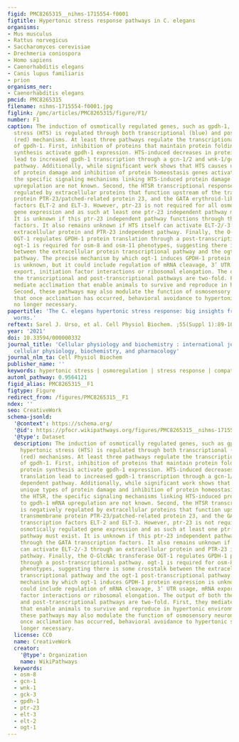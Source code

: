 ```yaml
---
figid: PMC8265315__nihms-1715554-f0001
figtitle: Hypertonic stress response pathways in C. elegans
organisms:
- Mus musculus
- Rattus norvegicus
- Saccharomyces cerevisiae
- Drechmeria coniospora
- Homo sapiens
- Caenorhabditis elegans
- Canis lupus familiaris
- prion
organisms_ner:
- Caenorhabditis elegans
pmcid: PMC8265315
filename: nihms-1715554-f0001.jpg
figlink: /pmc/articles/PMC8265315/figure/F1/
number: F1
caption: The induction of osmotically regulated genes, such as gpdh-1, during hypertonic
  stress (HTS) is regulated through both transcriptional (blue) and post-transcriptional
  (red) mechanisms. At least three pathways regulate the transcriptional induction
  of gpdh-1. First, inhibition of proteins that maintain protein folding and new protein
  synthesis activate gpdh-1 expression. HTS-induced decreases in protein translation
  lead to increased gpdh-1 transcription through a gcn-1/2 and wnk-1/gck-3 dependent
  pathway. Additionally, while significant work shows that HTS causes unique types
  of protein damage and inhibition of protein homeostasis genes activates the HTSR,
  the specific signaling mechanisms linking HTS-induced protein damage to gpdh-1 mRNA
  upregulation are not known. Second, the HTSR transcriptional response is negatively
  regulated by extracellular proteins that function upstream of the transmembrane
  protein PTR-23/patched-related protein 23, and the GATA erythroid-like transcription
  factors ELT-2 and ELT-3. However, ptr-23 is not required for all osmotically regulated
  gene expression and as such at least one ptr-23 independent pathway must exist.
  It is unknown if this ptr-23 independent pathway functions through the GATA transcription
  factors. It also remains unknown if HTS itself can activate ELT-2/-3 through an
  extracellular protein and PTR-23 independent pathway. Finally, the O-GlcNAc transferase
  OGT-1 regulates GPDH-1 protein translation through a post-transcriptional pathway.
  ogt-1 is required for osm-8 and osm-11 phenotypes, suggesting there is some crosstalk
  between the extracellular protein transcriptional pathway and the ogt-1 post-transcriptional
  pathway. The precise mechanism by which ogt-1 induces GPDH-1 protein expression
  is unknown, but it could include regulation of mRNA cleavage, 3’ UTR usage, mRNA
  export, initiation factor interactions or ribosomal elongation. The output of both
  the transcriptional and post-transcriptional pathways are two-fold. First, they
  mediate acclimation that enable animals to survive and reproduce in hypertonic environments.
  Second, these pathways may also modulate the function of osmosensory neurons such
  that once acclimation has occurred, behavioral avoidance to hypertonic stimuli is
  no longer necessary.
papertitle: 'The C. elegans hypertonic stress response: big insights from shrinking
  worms.'
reftext: Sarel J. Urso, et al. Cell Physiol Biochem. ;55(Suppl 1):89-105.
year: '2021'
doi: 10.33594/000000332
journal_title: 'Cellular physiology and biochemistry : international journal of experimental
  cellular physiology, biochemistry, and pharmacology'
journal_nlm_ta: Cell Physiol Biochem
publisher_name: ''
keywords: hypertonic stress | osmoregulation | stress response | compatible solute
automl_pathway: 0.9564121
figid_alias: PMC8265315__F1
figtype: Figure
redirect_from: /figures/PMC8265315__F1
ndex: ''
seo: CreativeWork
schema-jsonld:
  '@context': https://schema.org/
  '@id': https://pfocr.wikipathways.org/figures/PMC8265315__nihms-1715554-f0001.html
  '@type': Dataset
  description: The induction of osmotically regulated genes, such as gpdh-1, during
    hypertonic stress (HTS) is regulated through both transcriptional (blue) and post-transcriptional
    (red) mechanisms. At least three pathways regulate the transcriptional induction
    of gpdh-1. First, inhibition of proteins that maintain protein folding and new
    protein synthesis activate gpdh-1 expression. HTS-induced decreases in protein
    translation lead to increased gpdh-1 transcription through a gcn-1/2 and wnk-1/gck-3
    dependent pathway. Additionally, while significant work shows that HTS causes
    unique types of protein damage and inhibition of protein homeostasis genes activates
    the HTSR, the specific signaling mechanisms linking HTS-induced protein damage
    to gpdh-1 mRNA upregulation are not known. Second, the HTSR transcriptional response
    is negatively regulated by extracellular proteins that function upstream of the
    transmembrane protein PTR-23/patched-related protein 23, and the GATA erythroid-like
    transcription factors ELT-2 and ELT-3. However, ptr-23 is not required for all
    osmotically regulated gene expression and as such at least one ptr-23 independent
    pathway must exist. It is unknown if this ptr-23 independent pathway functions
    through the GATA transcription factors. It also remains unknown if HTS itself
    can activate ELT-2/-3 through an extracellular protein and PTR-23 independent
    pathway. Finally, the O-GlcNAc transferase OGT-1 regulates GPDH-1 protein translation
    through a post-transcriptional pathway. ogt-1 is required for osm-8 and osm-11
    phenotypes, suggesting there is some crosstalk between the extracellular protein
    transcriptional pathway and the ogt-1 post-transcriptional pathway. The precise
    mechanism by which ogt-1 induces GPDH-1 protein expression is unknown, but it
    could include regulation of mRNA cleavage, 3’ UTR usage, mRNA export, initiation
    factor interactions or ribosomal elongation. The output of both the transcriptional
    and post-transcriptional pathways are two-fold. First, they mediate acclimation
    that enable animals to survive and reproduce in hypertonic environments. Second,
    these pathways may also modulate the function of osmosensory neurons such that
    once acclimation has occurred, behavioral avoidance to hypertonic stimuli is no
    longer necessary.
  license: CC0
  name: CreativeWork
  creator:
    '@type': Organization
    name: WikiPathways
  keywords:
  - osm-8
  - gcn-1
  - wnk-1
  - gck-3
  - gpdh-1
  - ptr-23
  - elt-3
  - elt-2
  - ogt-1
---
```

